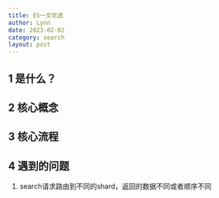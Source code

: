 ```yaml
---
title: ES一文吃透
author: Lynn
date: 2023-02-02
category: search
layout: post
---
```


## 1 是什么？

## 2 核心概念


## 3 核心流程


## 4 遇到的问题
1. search请求路由到不同的shard，返回的数据不同或者顺序不同

